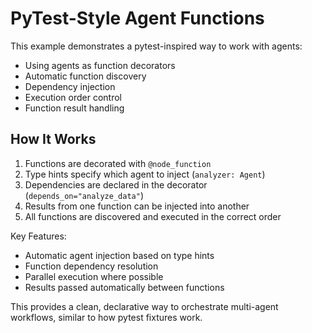 # PyTest-Style Agent Functions

This example demonstrates a pytest-inspired way to work with agents:

- Using agents as function decorators
- Automatic function discovery
- Dependency injection
- Execution order control
- Function result handling


## How It Works

1. Functions are decorated with `@node_function`
2. Type hints specify which agent to inject (`analyzer: Agent`)
3. Dependencies are declared in the decorator (`depends_on="analyze_data"`)
4. Results from one function can be injected into another
5. All functions are discovered and executed in the correct order

Key Features:

- Automatic agent injection based on type hints
- Function dependency resolution
- Parallel execution where possible
- Results passed automatically between functions

This provides a clean, declarative way to orchestrate multi-agent workflows, similar to how pytest fixtures work.
